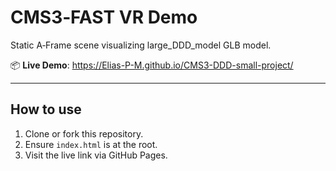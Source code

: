 # CMS3‑FAST VR Demo

Static A‑Frame scene visualizing large_DDD_model GLB model.

📦 **Live Demo**: https://Elias-P-M.github.io/CMS3-DDD-small-project/

---

## How to use

1. Clone or fork this repository.
2. Ensure `index.html` is at the root.
3. Visit the live link via GitHub Pages.
